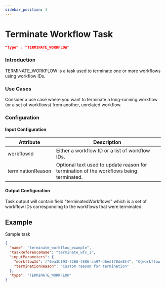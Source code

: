 ```yaml
---
sidebar_position: 4
---
```


# Terminate Workflow Task

```json
"type" : "TERMINATE_WORKFLOW"
```

### Introduction
TERMINATE_WORKFLOW is a task used to terminate one or more workflows using workflow IDs.

### Use Cases
Consider a use case where you want to terminate a long-running workflow (or a set of workflows) from another, unrelated workflow.

### Configuration

#### Input Configuration

| Attribute         | Description                                                                                                                                                                 |
|-------------------|-----------------------------------------------------------------------------------------------------------------------------------------------------------------------------|
| workflowId        | Either a workflow ID or a list of workflow IDs.                                                                                                                             |
| terminationReason | Optional text used to update reason for termination of the workflows being terminated.                                                                                      |

#### Output Configuration
Task output will contain field "terminatedWorkflows" which is a set of workflow IDs corresponding to the workflows that were terminated.

## Example

Sample task

```json
{
  "name": "terminate_workflow_example",
  "taskReferenceName": "terminate_wfs_1",
  "inputParameters": {
    "workflowId": ["0ea3b193-7268-4886-aa97-d6ed170de854", "${workflow.input.idProvidedFromWorkflowInput}"],
    "terminationReason": "Custom reason for termination"
  },
  "type": "TERMINATE_WORKFLOW"
}
```